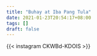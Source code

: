 ```yaml
---
title: "Buhay at Iba Pang Tula"
date: 2021-01-23T20:54:17+08:00
tags: []
draft: false
---
```

{{< instagram CKWBd-KDOIS >}}
